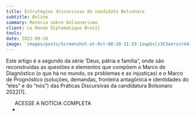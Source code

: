 ```yaml
---
title: Estratégias discursivas do candidato Bolsonaro
subtitle: Online
summary: Matéria sobre bolsonarismo
client: Le Monde Diplomatique Brasil
tools: 
date: 2022-09-28
image: 'images/posts/Screenshot-at-Oct-08-20-11-53-1zwpbslz3t3anrzxr44315qmox4lgoivdzs55e0zma90.png'
---
```


Este artigo é a segundo da série ‘Deus, pátria e família”, onde são reconstruídas as questões e elementos que compõem o Marco de Diagnóstico (o que há no mundo, os problemas e as injustiças) e o Marco de Prognóstico (soluções, demandas, fronteira antagônica e identidades do “eles” e do “nós”) das Práticas Discursivas da candidatura Bolsonaro 2022[1].

<div class="post__share"><ul class="share__list list-reset">ACESSE A NOTÍCIA COMPLETA<li class="share__item" style="margin-left: 10px"><a class="share__link share__facebook" style="background: #fa5657" href="https://diplomatique.org.br/estrategias-discursivas-do-candidato-bolsonaro/" title="Link" rel="nofollow"><i class="fa-solid fa-link"></i></a></li></ul></div>
<!-- <div class="gallery-box"><div class="gallery"><img src="/clipping/images/example-1.jpg" loading="lazy" alt="Project"><img src="/clipping/images/example-2.jpg" loading="lazy" alt="Project"></div><em>Gallery / <a href="https://www.freepik.com/" target="_blank">Freepic</a></em></div> -->